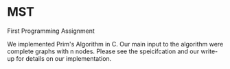 # MST
First Programming Assignment

We implemented Prim's Algorithm in C. Our main input to the algorithm were complete graphs with n nodes. Please see the speicifcation and 
our write-up for details on our implementation.
